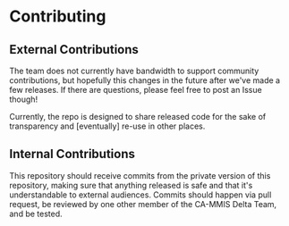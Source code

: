 # Contributing

## External Contributions

The team does not currently have bandwidth to support community contributions, but hopefully this changes in the future after we've made a few releases. If there are questions, please feel free to post an Issue though!

Currently, the repo is designed to share released code for the sake of transparency and [eventually] re-use in other places.

## Internal Contributions

This repository should receive commits from the private version of this repository, making sure that anything released is safe and that it's understandable to external audiences. Commits should happen via pull request, be reviewed by one other member of the CA-MMIS Delta Team, and be tested.